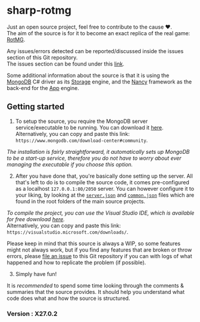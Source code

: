 # sharp-rotmg
Just an open source project, feel free to contribute to the cause :heart:.  
The aim of the source is for it to become an exact replica of the real game: [RotMG](https://www.realmofthemadgod.com/).

Any issues/errors detected can be reported/discussed inside the issues section of this Git repository.   
The issues section can be found under this [link](https://github.com/iDilly/sharp/issues).

Some additional information about the source is that it is using the [MongoDB](https://www.mongodb.com/) C# driver as its [Storage](https://github.com/iDilly/sharp/tree/master/common) engine, and the [Nancy](https://github.com/NancyFx/Nancy) framework as the back-end for the [App](https://github.com/iDilly/sharp/tree/master/server) engine.

## Getting started
1. To setup the source, you require the MongoDB server service/executable to be running. You can download it [here](https://www.mongodb.com/download-center#community).   
Alternatively, you can copy and paste this link: `https://www.mongodb.com/download-center#community`.

*The installation is fairly straightforward, it automatically sets up MongoDB to be a start-up service, therefore you do not have to worry about ever managing the executable if you choose this option.*

2. After you have done that, you're basically done setting up the server. All that's left to do is to compile the source code, it comes pre-configured as a localhost `127.0.0.1:80/2050` server. You can however configure it to your liking, by looking at the [`server.json`](https://github.com/iDilly/sharp/blob/master/server/server.json) and [`common.json`](https://github.com/iDilly/sharp/blob/master/common/common.json) files which are found in the root folders of the main source projects.

*To compile the project, you can use the Visual Studio IDE, which is available for free download [here](https://visualstudio.microsoft.com/downloads/).*   
Alternatively, you can copy and paste this link: `https://visualstudio.microsoft.com/downloads/`.

Please keep in mind that this source is always a WIP, so some features might not always work, but if you find any features that are broken or throw errors, please [file an issue](https://github.com/iDilly/sharp/issues) to this Git repository if you can with logs of what happened and how to replicate the problem (if possible).

3. Simply have fun! 

It is *recommended* to spend some time looking through the comments & summaries that the source provides. It should help you understand what code does what and how the source is structured.

### Version : X27.0.2